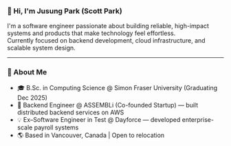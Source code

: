 ### 👋 Hi, I'm Jusung Park (Scott Park)
I'm a software engineer passionate about building reliable, high-impact systems and products that make technology feel effortless.  
Currently focused on backend development, cloud infrastructure, and scalable system design.

---

### 📍 About Me
- 🎓 B.Sc. in Computing Science @ Simon Fraser University (Graduating Dec 2025)  
- 💼 Backend Engineer @ ASSEMBLi (Co-founded Startup) — built distributed backend services on AWS  
- 💡 Ex–Software Engineer in Test @ Dayforce — developed enterprise-scale payroll systems  
- 🌎 Based in Vancouver, Canada | Open to relocation  
